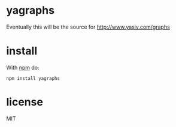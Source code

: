 # yagraphs

Eventually this will be the source for http://www.yasiv.com/graphs

# install

With [npm](https://npmjs.org) do:

```
npm install yagraphs
```

# license

MIT
